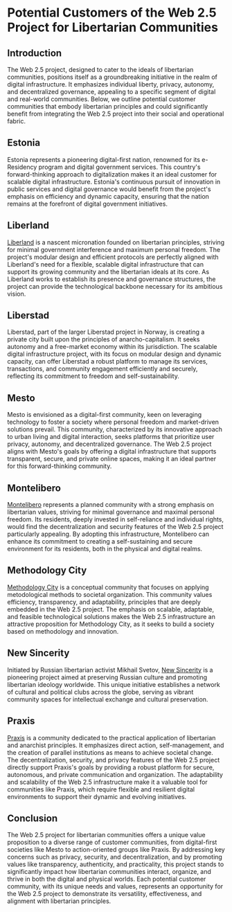 # Potential Customers of the Web 2.5 Project for Libertarian Communities

## Introduction

The Web 2.5 project, designed to cater to the ideals of libertarian communities, positions itself as a groundbreaking initiative in the realm of digital infrastructure. It emphasizes individual liberty, privacy, autonomy, and decentralized governance, appealing to a specific segment of digital and real-world communities. Below, we outline potential customer communities that embody libertarian principles and could significantly benefit from integrating the Web 2.5 project into their social and operational fabric.

## Estonia

Estonia represents a pioneering digital-first nation, renowned for its e-Residency program and digital government services. This country's forward-thinking approach to digitalization makes it an ideal customer for scalable digital infrastructure. Estonia's continuous pursuit of innovation in public services and digital governance would benefit from the project's emphasis on efficiency and dynamic capacity, ensuring that the nation remains at the forefront of digital government initiatives.

## Liberland

[Liberland](./liberland/README.md) is a nascent micronation founded on libertarian principles, striving for minimal government interference and maximum personal freedom. The project's modular design and efficient protocols are perfectly aligned with Liberland's need for a flexible, scalable digital infrastructure that can support its growing community and the libertarian ideals at its core. As Liberland works to establish its presence and governance structures, the project can provide the technological backbone necessary for its ambitious vision.

## Liberstad

Liberstad, part of the larger Liberstad project in Norway, is creating a private city built upon the principles of anarcho-capitalism. It seeks autonomy and a free-market economy within its jurisdiction. The scalable digital infrastructure project, with its focus on modular design and dynamic capacity, can offer Liberstad a robust platform to manage its services, transactions, and community engagement efficiently and securely, reflecting its commitment to freedom and self-sustainability.

## Mesto

Mesto is envisioned as a digital-first community, keen on leveraging technology to foster a society where personal freedom and market-driven solutions prevail. This community, characterized by its innovative approach to urban living and digital interaction, seeks platforms that prioritize user privacy, autonomy, and decentralized governance. The Web 2.5 project aligns with Mesto's goals by offering a digital infrastructure that supports transparent, secure, and private online spaces, making it an ideal partner for this forward-thinking community.

## Montelibero

[Montelibero](./montelibero/README.md) represents a planned community with a strong emphasis on libertarian values, striving for minimal governance and maximal personal freedom. Its residents, deeply invested in self-reliance and individual rights, would find the decentralization and security features of the Web 2.5 project particularly appealing. By adopting this infrastructure, Montelibero can enhance its commitment to creating a self-sustaining and secure environment for its residents, both in the physical and digital realms.

## Methodology City

[Methodology City](./methodology/README.md) is a conceptual community that focuses on applying metodological methods to societal organization. This community values efficiency, transparency, and adaptability, principles that are deeply embedded in the Web 2.5 project. The emphasis on scalable, adaptable, and feasible technological solutions makes the Web 2.5 infrastructure an attractive proposition for Methodology City, as it seeks to build a society based on methodology and innovation.

## New Sincerity

Initiated by Russian libertarian activist Mikhail Svetov, [New Sincerity](./sincerity/README.md) is a pioneering project aimed at preserving Russian culture and promoting libertarian ideology worldwide. This unique initiative establishes a network of cultural and political clubs across the globe, serving as vibrant community spaces for intellectual exchange and cultural preservation.

## Praxis

[Praxis](./praxis/README.md) is a community dedicated to the practical application of libertarian and anarchist principles. It emphasizes direct action, self-management, and the creation of parallel institutions as means to achieve societal change. The decentralization, security, and privacy features of the Web 2.5 project directly support Praxis's goals by providing a robust platform for secure, autonomous, and private communication and organization. The adaptability and scalability of the Web 2.5 infrastructure make it a valuable tool for communities like Praxis, which require flexible and resilient digital environments to support their dynamic and evolving initiatives.

## Conclusion

The Web 2.5 project for libertarian communities offers a unique value proposition to a diverse range of customer communities, from digital-first societies like Mesto to action-oriented groups like Praxis. By addressing key concerns such as privacy, security, and decentralization, and by promoting values like transparency, authenticity, and practicality, this project stands to significantly impact how libertarian communities interact, organize, and thrive in both the digital and physical worlds. Each potential customer community, with its unique needs and values, represents an opportunity for the Web 2.5 project to demonstrate its versatility, effectiveness, and alignment with libertarian principles.
